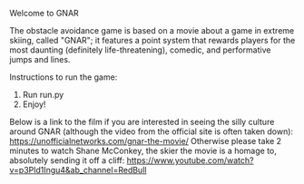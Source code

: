 Welcome to GNAR

The obstacle avoidance game is based on a movie about a game in extreme skiing, called "GNAR"; it features a point system that rewards players for the most daunting (definitely life-threatening), comedic, and performative jumps and lines.

Instructions to run the game:
1. Run run.py
2. Enjoy!

Below is a link to the film if you are interested in seeing the silly culture around GNAR (although the video from the official site is often taken down):
https://unofficialnetworks.com/gnar-the-movie/
Otherwise please take 2 minutes to watch Shane McConkey, the skier the movie is a homage to, absolutely sending it off a cliff:
https://www.youtube.com/watch?v=p3Pld1Ingu4&ab_channel=RedBull
